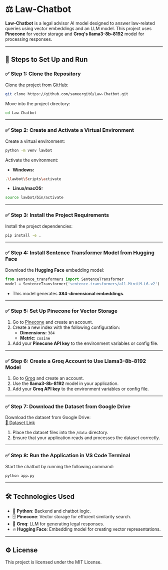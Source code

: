 # ⚖️ Law-Chatbot
**Law-Chatbot** is a legal advisor AI model designed to answer law-related queries using vector embeddings and an LLM model. This project uses **Pinecone** for vector storage and **Groq's llama3-8b-8192** model for processing responses.

---

## 🚀 **Steps to Set Up and Run**

### ✅ **Step 1: Clone the Repository**
Clone the project from GitHub:
```bash
git clone https://github.com/sameergit0/Law-Chatbot.git
```
Move into the project directory:
```bash
cd Law-Chatbot
```

---

### ✅ **Step 2: Create and Activate a Virtual Environment**
Create a virtual environment:
```bash
python -m venv lawbot
```

Activate the environment:

- **Windows:**
```bash
.\lawbot\Scripts\activate
```

- **Linux/macOS:**
```bash
source lawbot/bin/activate
```

---

### ✅ **Step 3: Install the Project Requirements**
Install the project dependencies:
```bash
pip install -e .
```

---

### ✅ **Step 4: Install Sentence Transformer Model from Hugging Face**
Download the **Hugging Face** embedding model:
```python
from sentence_transformers import SentenceTransformer
model = SentenceTransformer('sentence-transformers/all-MiniLM-L6-v2')
```
- This model generates **384-dimensional embeddings**.

---

### ✅ **Step 5: Set Up Pinecone for Vector Storage**
1. Go to [Pinecone](https://www.pinecone.io) and create an account.
2. Create a new index with the following configuration:
   - **Dimensions:** `384`
   - **Metric:** `cosine`
3. Add your **Pinecone API key** to the environment variables or config file.

---

### ✅ **Step 6: Create a Groq Account to Use Llama3-8b-8192 Model**
1. Go to [Groq](https://groq.com) and create an account.
2. Use the **llama3-8b-8192** model in your application.
3. Add your **Groq API key** to the environment variables or config file.

---

### ✅ **Step 7: Download the Dataset from Google Drive**
Download the dataset from Google Drive:  
[📂 Dataset Link](https://drive.google.com/drive/folders/1iwhpGZ__NUcSC1eDyoslQOC5SyJO59-r?usp=drive_link)

1. Place the dataset files into the `/data` directory.
2. Ensure that your application reads and processes the dataset correctly.

---

### ✅ **Step 8: Run the Application in VS Code Terminal**
Start the chatbot by running the following command:
```bash
python app.py
```

---

## 🛠️ **Technologies Used**
- 🐍 **Python**: Backend and chatbot logic.
- 🗄️ **Pinecone**: Vector storage for efficient similarity search.
- 🤖 **Groq**: LLM for generating legal responses.
- 🔥 **Hugging Face**: Embedding model for creating vector representations.

---

## ⚙️ **License**
This project is licensed under the MIT License.